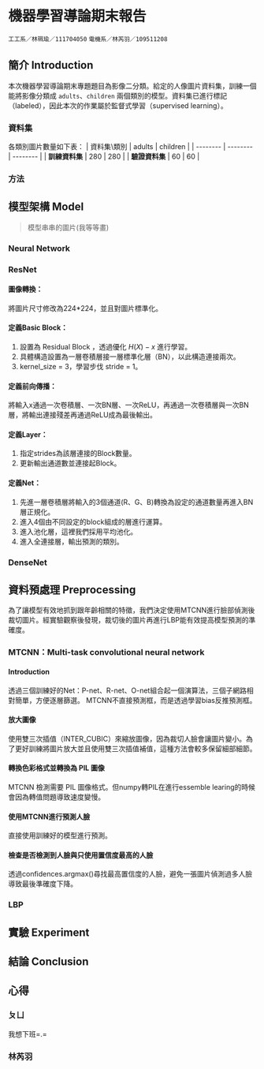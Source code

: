 # 機器學習導論期末報告
`工工系／林珮瑜／111704050`
`電機系／林芮羽／109511208`

## 簡介 Introduction
<!-- + Related work 懶得寫兩段了 -->
本次機器學習導論期末專題題目為影像二分類。給定的人像圖片資料集，訓練一個能將影像分類成 `adults`、`children` 兩個類別的模型。資料集已進行標記（labeled），因此本次的作業屬於監督式學習（supervised learning）。

### 資料集

各類別圖片數量如下表：
| 資料集\類別 |  adults  | children |
| -------- | -------- | -------- |
| **訓練資料集**  | 280     | 280       |
| **驗證資料集**  | 60      | 60       |


### 方法


## 模型架構 Model

> 模型串串的圖片(我等等畫)

### Neural Network

### ResNet
#### 圖像轉換：
將圖片尺寸修改為224*224，並且對圖片標準化。
#### 定義Basic Block：
1. 設置為 Residual Block ，透過優化 $H(X)-x$ 進行學習。
2. 具體構造設置為一層卷積層接一層標準化層（BN），以此構造連接兩次。
3. kernel_size = 3，學習步伐 stride = 1。

#### 定義前向傳播：
將輸入x通過一次卷積層、一次BN層、一次ReLU，再通過一次卷積層與一次BN層，將輸出連接殘差再通過ReLU成為最後輸出。
#### 定義Layer：
1. 指定strides為該層連接的Block數量。
2. 更新輸出通道數並連接起Block。
#### 定義Net：
1. 先進一層卷積層將輸入的3個通道(R、G、B)轉換為設定的通道數量再進入BN層正規化。
2. 進入4個由不同設定的block組成的層進行運算。
3. 進入池化層，這裡我們採用平均池化。
4. 進入全連接層，輸出預測的類別。

### DenseNet

## 資料預處理 Preprocessing
為了讓模型有效地抓到跟年齡相關的特徵，我們決定使用MTCNN進行臉部偵測後裁切圖片。經實驗觀察後發現，裁切後的圖片再進行LBP能有效提高模型預測的準確度。
### MTCNN：Multi-task convolutional neural network
#### Introduction
透過三個訓練好的Net：P-net、R-net、O-net組合起一個演算法，三個子網路相對簡單，方便逐層篩選。
MTCNN不直接預測框，而是透過學習bias反推預測框。
#### 放大圖像
使用雙三次插值（INTER_CUBIC）來縮放圖像，因為裁切人臉會讓圖片變小。為了更好訓練將圖片放大並且使用雙三次插值補值，這種方法會較多保留細部細節。
#### 轉換色彩格式並轉換為 PIL 圖像
MTCNN 檢測需要 PIL 圖像格式。但numpy轉PIL在進行essemble learing的時候會因為轉值問題導致速度變慢。
#### 使用MTCNN進行預測人臉
直接使用訓練好的模型進行預測。
#### 檢查是否檢測到人臉與只使用置信度最高的人臉
透過confidences.argmax()尋找最高置信度的人臉，避免一張圖片偵測過多人臉導致最後準確度下降。
### LBP


## 實驗 Experiment

## 結論 Conclusion

## 心得
### ㄆㄩ
我想下班=.=
### 林芮羽

